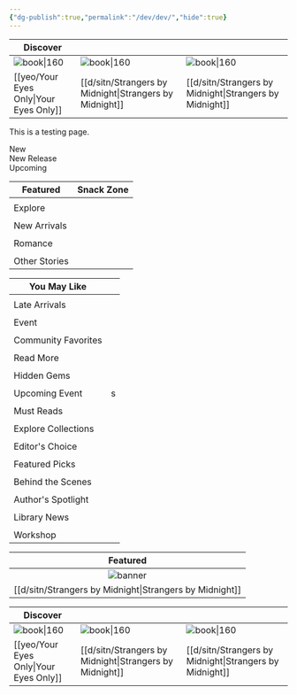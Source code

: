 ```yaml
---
{"dg-publish":true,"permalink":"/dev/dev/","hide":true}
---
```



| Discover                           |                                                  |                                                  |
| ---------------------------------- | ------------------------------------------------ | ------------------------------------------------ |
| ![book\|160](/img/user/yeo/yeostorage/yeocover.webp)        | ![book\|160](/img/user/d/sitn/sitncover.webp)                     | ![book\|160](/img/user/d/sitn/sitncover.webp)                     |
| [[yeo/Your Eyes Only\|Your Eyes Only]] | [[d/sitn/Strangers by Midnight\|Strangers by Midnight]] | [[d/sitn/Strangers by Midnight\|Strangers by Midnight]] |

This is a testing page.

<div class="fake-button">New</div>
<div class="fake-button">New Release</div>
<div class="fake-button">Upcoming</div>


| Featured      | Snack Zone |
| ------------- | ---------- |
|               |            |
| Explore       |            |
|               |            |
| New Arrivals  |            |
|               |            |
| Romance       |            |
|               |            |
| Other Stories |            |


| You May Like        |     |
| ------------------- | --- |
|                     |     |
| Late Arrivals       |     |
|                     |     |
| Event               |     |
|                     |     |
| Community Favorites |     |
|                     |     |
| Read More           |     |
|                     |     |
| Hidden Gems         |     |
|                     |     |
| Upcoming Event      | s   |
|                     |     |
| Must Reads          |     |
|                     |     |
| Explore Collections |     |
|                     |     |
| Editor's Choice     |     |
|                     |     |
| Featured Picks      |     |
|                     |     |
| Behind the Scenes   |     |
|                     |     |
| Author's Spotlight  |     |
|                     |     |
| Library News        |     |
|                     |     |
| Workshop            |     |


|            Featured             |
| :-----------------------------: |
|   ![banner](/img/user/d/sitn/sitnbanner.webp)    |
| [[d/sitn/Strangers by Midnight\|Strangers by Midnight]] |

<div id="nightzone">

| Discover                           |                                                  |                                                  |
| ---------------------------------- | ------------------------------------------------ | ------------------------------------------------ |
| ![book\|160](/img/user/yeo/yeostorage/yeocover.webp)        | ![book\|160](/img/user/d/sitn/sitncover.webp)                     | ![book\|160](/img/user/d/sitn/sitncover.webp)                     |
| [[yeo/Your Eyes Only\|Your Eyes Only]] | [[d/sitn/Strangers by Midnight\|Strangers by Midnight]] | [[d/sitn/Strangers by Midnight\|Strangers by Midnight]] |

</div>